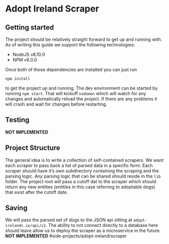 # Adopt Ireland Scraper
## Getting started
The project should be relatively straight forward to get up and running with.  As of writing this guide we support the following technologies:
- NodeJS v8.10.0
- NPM v6.0.0

Once both of those dependencies are installed you can just run

`npm install`

to get the project up and running.  The dev environment can be started by running `npm start`.  That will kickoff `nodemon` which will watch for any changes and automatically reload the project.  If there are any problems it will crash and wait for changes before restarting.  

## Testing
**NOT IMPLEMENTED**

## Project Structure
The general idea is to write a collection of self-contained scrapers.  We want each scraper to pass back a list of parsed data in a specific form.  Each scraper should have it’s own subdirectory containing the scraping and the parsing logic.  Any parsing logic that can be shared should reside in the `lib` folder.  The project root will pass a cutoff dat to the scraper which should return any new entities (entities in this case referring to adoptable dogs)  that exist after the cutoff date.  

## Saving
We will pass the parsed set of dogs to the JSON api sitting at `adopt-irelands.ie/api/v1`.  The ability to not connect directly to a database here should leave allow us to deploy the scraper as a microservice in the future.  **NOT IMPLEMENTED**
#side-projects/adopt-ireland/scraper
